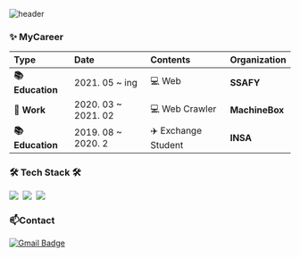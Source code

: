 ![header](https://capsule-render.vercel.app/api?type=Waving&color=auto&height=200&section=header&text=Hi!%20I'm%20Ayeong&fontSize=55&fontAlignY=45&fontAlign=75&animation=twinkling)

### ✨ MyCareer

| **Type** | **Date** | **Contents** | **Organization** |
|:--------|:--------|:--------|:--------|
| **:books: Education** | 2021. 05  ~  ing | :computer: Web | **SSAFY** |
| **🏢 Work** | 2020. 03 ~ 2021. 02 | :computer: Web Crawler | **MachineBox** |
| **:books: Education** | 2019. 08 ~ 2020. 2 | :airplane: Exchange Student | **INSA** |&nasp;&nasp;

### 🛠 Tech Stack 🛠
<p>
<img src="https://img.shields.io/badge/Python-3766AB?style=flat-square&logo=Python&logoColor=white"/></a>&nbsp
<img src="https://img.shields.io/badge/Selenium-43B02A?style=flat-square&logo=Selenium&logoColor=white"/></a>&nbsp 
<img src="https://img.shields.io/badge/Java-007396?style=flat-square&logo=Java&logoColor=white"/></a>&nbsp 
</p>


<!-- ##
 [![Anurag's github stats](https://github-readme-stats.vercel.app/api?username=dgh03207)](https://github.com/anuraghazra/github-readme-stats)
 -->
### 📫Contact

 [![Gmail Badge](https://img.shields.io/badge/Gmail-d14836?style=flat-square&logo=Gmail&logoColor=white&link=mailto:snugyun01@gmail.com)](mailto:dgh03207@gmail.com)
<!-- 
</body>


  -->
<!--
**dgh03207/dgh03207** is a ✨ _special_ ✨ repository because its `README.md` (this file) appears on your GitHub profile.

Here are some ideas to get you started:

- 🔭 I’m currently working on ...
- 🌱 I’m currently learning ...
- 👯 I’m looking to collaborate on ...
- 🤔 I’m looking for help with ...
- 💬 Ask me about ...
- 📫 How to reach me: ...
- 😄 Pronouns: ...
- ⚡ Fun fact: ...
-->
